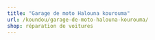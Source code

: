 ```yaml
---
title: "Garage de moto Halouna kourouma"
url: /koundou/garage-de-moto-halouna-kourouma/
shop: réparation de voitures
---
```

